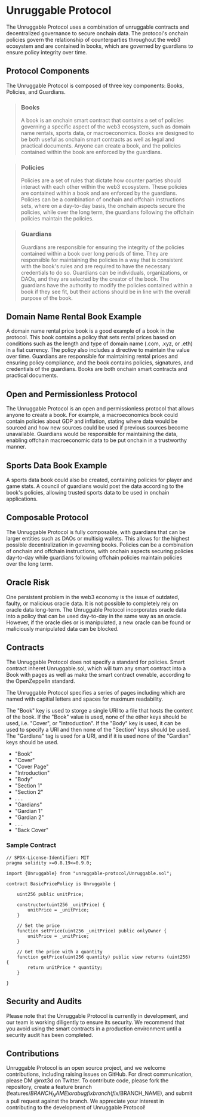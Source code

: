 
# Unruggable Protocol

The Unruggable Protocol uses a combination of unruggable contracts and decentralized governance to secure onchain data. The protocol's onchain policies govern the relationship of counterparties throughout the web3 ecosystem and are contained in books, which are governed by guardians to ensure policy integrity over time.

## Protocol Components

The Unruggable Protocol is composed of three key components: Books, Policies, and Guardians.

> ### Books
>
> A book is an onchain smart contract that contains a set of policies governing a specific aspect of the web3 ecosystem, such as domain name rentals, sports data, or macroeconomics. Books are designed to be both useful as onchain smart contracts as well as legal and practical documents. Anyone can create a book, and the policies contained within the book are enforced by the guardians.

> ### Policies
>
> Policies are a set of rules that dictate how counter parties should interact with each other within the web3 ecosystem. These policies are contained within a book and are enforced by the guardians. Policies can be a combination of onchain and offchain instructions sets, where on a day-to-day basis, the onchain aspects secure the policies, while over the long term, the guardians following the offchain policies maintain the policies.

> ### Guardians
> 
> Guardians are responsible for ensuring the integrity of the policies contained within a book over long periods of time. They are responsible for maintaining the policies in a way that is consistent with the book's rules and are required to have the necessary credentials to do so. Guardians can be individuals, organizations, or DAOs, and they are selected by the creator of the book. The guardians have the authority to modify the policies contained within a book if they see fit, but their actions should be in line with the overall purpose of the book.


## Domain Name Rental Book Example 

A domain name rental price book is a good example of a book in the protocol. This book contains a policy that sets rental prices based on conditions such as the length and type of domain name (.com, .xyz, or .eth) in a fiat currency. The policy also includes a directive to maintain the value over time. Guardians are responsible for maintaining rental prices and ensuring policy compliance, and the book contains policies, signatures, and credentials of the guardians. Books are both onchain smart contracts and practical documents.

## Open and Permissionless Protocol 

The Unruggable Protocol is an open and permissionless protocol that allows anyone to create a book. For example, a macroeconomics book could contain policies about GDP and inflation, stating where data would be sourced and how new sources could be used if previous sources become unavailable. Guardians would be responsible for maintaining the data, enabling offchain macroeconomic data to be put onchain in a trustworthy manner.

## Sports Data Book Example 

A sports data book could also be created, containing policies for player and game stats. A council of guardians would post the data according to the book's policies, allowing trusted sports data to be used in onchain applications.

## Composable Protocol

The Unruggable Protocol is fully composable, with guardians that can be larger entities such as DAOs or multisig wallets. This allows for the highest possible decentralization in governing books. Policies can be a combination of onchain and offchain instructions, with onchain aspects securing policies day-to-day while guardians following offchain policies maintain policies over the long term.

## Oracle Risk

One persistent problem in the web3 economy is the issue of outdated, faulty, or malicious oracle data. It is not possible to completely rely on oracle data long-term. The Unruggable Protocol incorporates oracle data into a policy that can be used day-to-day in the same way as an oracle. However, if the oracle dies or is manipulated, a new oracle can be found or maliciously manipulated data can be blocked.

## Contracts

The Unruggable Protocol does not specify a standard for policies. Smart contract inheret Unruggable.sol, which will turn any smart contract into a Book with pages as well as make the smart contract ownable, according to the OpenZeppelin standard. 

The Unruggable Protocol specifies a series of pages including which are named with capitial letters and spaces for maximum readability. 

The "Book" key is used to storge a single URI to a file that hosts the content of the book. If the "Book" value is used, none of the other keys should be used, i.e. "Cover", or "Introduction". If the "Body" key is used, it can be used to specify a URI and then none of the "Section" keys should be used. The "Gardians" tag is used for a URI, and if it is used none of the "Gardian" keys should be used. 

- "Book"
- "Cover"
- "Cover Page"
- "Introduction"
- "Body"
- "Section 1"
- "Section 2"
- . . .  
- "Gardians"
- "Gardian 1"
- "Gardian 2"
- . . . 
- "Back Cover"


### Sample Contract

```
// SPDX-License-Identifier: MIT
pragma solidity >=0.8.19<=0.9.0;

import {Unruggable} from "unruggable-protocol/Unruggable.sol";

contract BasicPricePolicy is Unruggable {

    uint256 public unitPrice;

    constructor(uint256 _unitPrice) {
        unitPrice = _unitPrice;
    }
    
    // Set the price
    function setPrice(uint256 _unitPrice) public onlyOwner {
        unitPrice = _unitPrice;
    }

    // Get the price with a quantity
    function getPrice(uint256 quantity) public view returns (uint256) {
        return unitPrice * quantity;
    }

}

```

## Security and Audits
Please note that the Unruggable Protocol is currently in development, and our team is working diligently to ensure its security. We recommend that you avoid using the smart contracts in a production environment until a security audit has been completed.

## Contributions
Unruggable Protocol is an open source project, and we welcome contributions, including raising issues on GitHub. For direct communication, please DM @nxt3d on Twitter. To contribute code, please fork the repository, create a feature branch (features/$BRANCH_NAME) or a bug fix branch (fix/$BRANCH_NAME), and submit a pull request against the branch. We appreciate your interest in contributing to the development of Unruggable Protocol!
